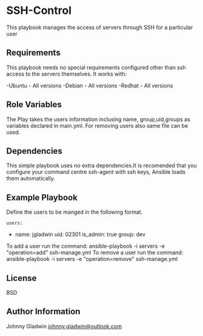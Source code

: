 SSH-Control
=========

This playbook manages the access of servers through SSH for a particular user

Requirements
------------

This playbook needs no special requirements configured other than ssh access to the servers themselves. 
It works with:

-Ubuntu - All versions
-Debian - All versions
-Redhat - All versions

Role Variables
--------------

The Play takes the users information inclusing name, group,uid,groups as variables declared in main.yml. For removing  users also same file can be used.

Dependencies
------------

This simple playbook uses no extra dependencies.It is recomended that you configure  your command centre ssh-agent with ssh keys, Ansible loads them automatically.

Example Playbook
----------------

Define the users to be manged in the following format.

    users:
  - name: jgladwin
    uid: 02301
    is_admin: true
    group: dev
    
To add a user run the command:
  ansible-playbook -i servers -e "operation=add" ssh-manage.yml
To remove a user run the command:
 ansible-playbook -i servers -e "operation=remove" ssh-manage.yml

License
-------

BSD

Author Information
------------------

Johnny Gladwin <johnny.gladwin@outlook.com>
